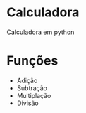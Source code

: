 # Calculadora
  Calculadora em python
# Funções
   - Adição
   - Subtração
   - Multiplação
   - Divisão
   
